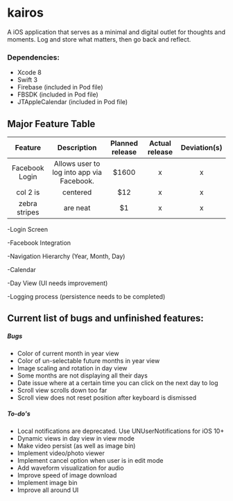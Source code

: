 # kairos
A iOS application that serves as a minimal and digital outlet for thoughts and moments. Log and store what matters, then go back and reflect.

### Dependencies:
* Xcode 8
* Swift 3
* Firebase (included in Pod file)
* FBSDK (included in Pod file)
* JTAppleCalendar (included in Pod file)

## Major Feature Table
| Feature       | Description   | Planned release  | Actual release | Deviation(s) |
| :-----------: |:-------------:| :---------------:| :-------------:| :-----------:|
| Facebook Login| Allows user to log into app via Facebook. | $1600 |  x |   x     |
| col 2 is      | centered      |   $12 		   |        x       |      x       |
| zebra stripes | are neat      |    $1 		   |        x       |      x       |

-Login Screen

-Facebook Integration

-Navigation Hierarchy (Year, Month, Day)

-Calendar

-Day View (UI needs improvement)

-Logging process (persistence needs to be completed)



## Current list of bugs and unfinished features:
##### Bugs
* Color of current month in year view
* Color of un-selectable future months in year view
* Image scaling and rotation in day view
* Some months are not displaying all their days
* Date issue where at a certain time you can click on the next day to log
* Scroll view scrolls down too far
* Scroll view does not reset position after keyboard is dismissed

##### To-do's
* Local notifications are deprecated. Use UNUserNotifications for iOS 10+
* Dynamic views in day view in view mode
* Make video persist (as well as image bin)
* Implement video/photo viewer
* Implement cancel option when user is in edit mode
* Add waveform visualization for audio
* Improve speed of image download
* Implement image bin
* Improve all around UI
